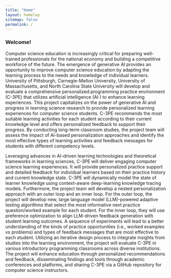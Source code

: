```yaml
---
title: "Home"
layout: homelay
sitemap: false
permalink: /
---
```


### Welcome!

Computer science education is increasingly critical for preparing well-trained professionals for the national economy and building a competitive workforce of the future. The emergence of generative AI provides an opportunity to improve computer science education by adapting the learning process to the needs and knowledge of individual learners. University of Pittsburgh, Carnegie-Mellon University, University of Massachusetts, and North Carolina State University will develop and evaluate a comprehensive personalized programming practice environment (C-3PE) that utilizes artificial intelligence (AI ) to enhance learning experiences. This project capitalizes on the power of generative AI and progress in learning science research to provide personalized learning experiences for computer science students. C-3PE recommends the most suitable learning activities for each student according to their current knowledge level and offers personalized feedback to support their progress. By conducting long-term classroom studies, the project team will assess the impact of AI-based personalization approaches and identify the most effective types of learning activities and feedback messages for students with different competency levels.

Leveraging advances in AI-driven learning technologies and theoretical frameworks in learning sciences, C-3PE will deliver engaging computer science learning experiences. It will provide personalized practice support and detailed feedback for individual learners based on their practice history and current knowledge state. C-3PE will dynamically model the state of learner knowledge using context-aware deep-learning knowledge tracing models. Furthermore, the project team will develop a nested personalization approach with an outer loop and an inner loop. For the outer loop, the project will develop new, large language model (LLM)-powered adaptive testing algorithms that select the most informative next practice question/worked example for each student. For the inner loop, they will use preference optimization to align LLM-driven feedback generation with student learning outcomes. A sequence of experiments will lead to a better understanding of the kinds of practice opportunities (i.e., worked examples vs problems) and types of feedback messages that are most effective to each student. Utilizing an iterative design process to integrate insights from studies into the learning environment, the project will evaluate C-3PE in various introductory programming classrooms across diverse institutions. The project will enhance education through personalized recommendations and feedback, disseminating findings and tools through academic conferences and platforms, and sharing C-3PE via a GitHub repository for computer science instructors.

